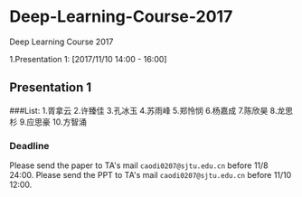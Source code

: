 # Deep-Learning-Course-2017
Deep Learning Course 2017

1.Presentation 1: [2017/11/10 14:00 - 16:00]

## Presentation 1
###List:
1.胥拿云
2.许臻佳
3.孔冰玉
4.苏雨峰
5.郑怜悯
6.杨嘉成
7.陈欣昊
8.龙思杉
9.应思豪
10.方智涌

### Deadline
Please send the paper to TA's mail `caodi0207@sjtu.edu.cn` before 11/8 24:00.
Please send the PPT to TA's mail `caodi0207@sjtu.edu.cn` before 11/10 12:00.
